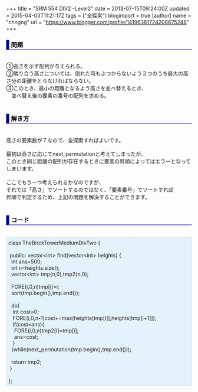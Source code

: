 +++
title = "SRM 554 DIV2 -Level2"
date = 2013-07-15T09:24:00Z
updated = 2015-04-03T11:21:17Z
tags = ["全探索"]
blogimport = true 
[author]
	name = "chngng"
	uri = "https://www.blogger.com/profile/14196381724208675248"
+++

<div dir="ltr" style="text-align: left;" trbidi="on"><h3 style="border-bottom: 2px solid slateblue; border-left: 8px solid navy; color: black; padding: 0px 0px 1px 5px;">問題 </h3><br />①高さを示す配列が与えられる。<br />②隣り合う高さについては、倒れた時もぶつからないよう２つのうち最大の高さ分の距離をとらなければならない。<br />③このとき、最小の距離となるよう高さを並べ替えるとき、<br />　並べ替え後の要素の番号の配列を求める。<br /><br /><h3 style="border-bottom: 2px solid slateblue; border-left: 8px solid navy; color: black; padding: 0px 0px 1px 5px;">解き方 </h3><br />高さの要素数が７なので、全探索すればよいです。<br /><br />最初は高さに応じてnext_permutationと考えてしまったが、<br />このとき同じ距離の配列が存在するときに要素の昇順によってはエラーとなってしまいます。<br /><br />ここでもう一つ考えられるかなのですが、<br />それでは「高さ」でソートするのではなく、「要素番号」でソートすれば<br />昇順で判定するため、上記の問題を解決することができます。<br /><br /><h3 style="border-bottom: 2px solid slateblue; border-left: 8px solid navy; color: black; padding: 0px 0px 1px 5px;">コード </h3><br /><div style="background-color: #e3f2fb; border: 1px dotted #CCCCCC; padding: 5px;">class TheBrickTowerMediumDivTwo {<br /><br /><span class="Apple-tab-span" style="white-space: pre;"> </span>public: vector&lt;int&gt; find(vector&lt;int&gt; heights) {<br /><span class="Apple-tab-span" style="white-space: pre;">  </span>int ans=500;<br /><span class="Apple-tab-span" style="white-space: pre;">  </span>int n=heights.size();<br /><span class="Apple-tab-span" style="white-space: pre;">  </span>vector&lt;int&gt; tmp(n,0),tmp2(n,0);<br /><br /><span class="Apple-tab-span" style="white-space: pre;">  </span>FORE(i,0,n)tmp[i]=i;<br /><span class="Apple-tab-span" style="white-space: pre;">  </span>sort(tmp.begin(),tmp.end());<br /><br /><span class="Apple-tab-span" style="white-space: pre;">  </span>do{<br /><span class="Apple-tab-span" style="white-space: pre;">   </span>int cost=0;<br /><span class="Apple-tab-span" style="white-space: pre;">   </span>FORE(i,0,n-1)cost+=max(heights[tmp[i]],heights[tmp[i+1]]);<br /><span class="Apple-tab-span" style="white-space: pre;">   </span>if(cost&lt;ans){<br /><span class="Apple-tab-span" style="white-space: pre;">    </span>FORE(i,0,n)tmp2[i]=tmp[i];<br /><span class="Apple-tab-span" style="white-space: pre;">    </span>ans=cost;<br /><span class="Apple-tab-span" style="white-space: pre;">   </span>}<br /><span class="Apple-tab-span" style="white-space: pre;">  </span>}while(next_permutation(tmp.begin(),tmp.end()));<br /><br /><span class="Apple-tab-span" style="white-space: pre;">  </span>return tmp2;<br /><span class="Apple-tab-span" style="white-space: pre;"> </span>}<br /><br />};</div></div>
